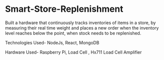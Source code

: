 # Smart-Store-Replenishment
Built a hardware that continuously tracks inventories of items in a store, by measuring their real time weight and places a new order when the inventory level reaches below the point, when stock needs to be replenished.

Technologies Used- NodeJs, React, MongoDB

Hardware Used- Raspberry Pi, Load Cell , Hx711 Load Cell Amplifier

